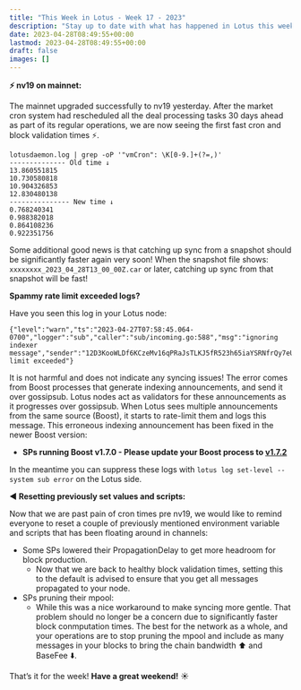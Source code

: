 ```yaml
---
title: "This Week in Lotus - Week 17 - 2023"
description: "Stay up to date with what has happened in Lotus this week"
date: 2023-04-28T08:49:55+00:00
lastmod: 2023-04-28T08:49:55+00:00
draft: false
images: []
---
```


**:zap:️ nv19 on mainnet:**

The mainnet upgraded successfully to nv19 yesterday. After the market cron system had rescheduled all the deal processing tasks 30 days ahead as part of its regular operations, we are now seeing the first fast cron and block validation times :zap:️.

```
lotusdaemon.log | grep -oP '"vmCron": \K[0-9.]+(?=,)'
-------------- Old time ↓
13.860551815
10.730580818
10.904326853
12.830480138
--------------- New time ↓
0.768240341
0.988382018
0.864108236
0.922351756
```

Some additional good news is that catching up sync from a snapshot should be significantly faster again very soon! When the snapshot file shows: `xxxxxxxx_2023_04_28T13_00_00Z.car` or later, catching up sync from that snapshot will be fast!

**Spammy rate limit exceeded logs?**

Have you seen this log in your Lotus node:
```
{"level":"warn","ts":"2023-04-27T07:58:45.064-0700","logger":"sub","caller":"sub/incoming.go:588","msg":"ignoring indexer message","sender":"12D3KooWLDf6KCzeMv16qPRaJsTLKJ5fR523h65iaYSRNfrQy7eU","err":"rate limit exceeded"}
```

It is not harmful and does not indicate any syncing issues! The error comes from Boost processes that generate indexing announcements, and send it over gossipsub. Lotus nodes act as validators for these announcements as it progresses over gossipsub. When Lotus sees multiple announcements from the same source (Boost), it starts to rate-limit them and logs this message. This erroneous indexing announcement has been fixed in the newer Boost version:

- **SPs running Boost v1.7.0 - Please update your Boost process to [v1.7.2](https://github.com/filecoin-project/boost/releases/tag/v1.7.2)**

In the meantime you can suppress these logs with `lotus log set-level --system sub error` on the Lotus side.

**:arrow_backward: Resetting previously set values and scripts:**

Now that we are past pain of cron times pre nv19, we would like to remind everyone to reset a couple of previously mentioned environment variable and scripts that has been floating around in channels:

- Some SPs lowered their PropagationDelay to get more headroom for block production.
   - Now that we are back to healthy block validation times, setting this to the default is advised to ensure that you get all messages propagated to your node.
- SPs pruning their mpool:
   - While this was a nice workaround to make syncing more gentle. That problem should no longer be a concern due to significantly faster block conmputation times. The best for the network as a whole, and your operations are to stop pruning the mpool and include as many messages in your blocks to bring the chain bandwidth :arrow_up: and BaseFee :arrow_down:.

That’s it for the week! **Have a great weekend!** :sunny:
